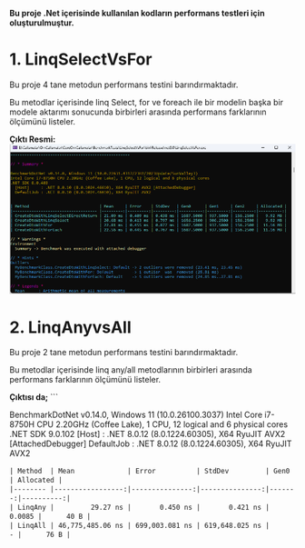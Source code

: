 <b>Bu proje .Net içerisinde kullanılan kodların performans testleri için oluşturulmuştur.</b>
<h1>1. LinqSelectVsFor</h1>
<p>Bu proje 4 tane metodun performans testini barındırmaktadır.</p>
<p>Bu metodlar içerisinde linq Select, for ve foreach ile bir modelin başka bir modele aktarımı sonucunda birbirleri arasında performans farklarının ölçümünü listeler.</p>
<b>Çıktı Resmi:</b>
<img src="/LinqSelectVsFor/ResultImage/LinqSelectVsForResult.png" />

<h1>2. LinqAnyvsAll</h1>
<p>Bu proje 2 tane metodun performans testini barındırmaktadır.</p>
<p>Bu metodlar içerisinde linq any/all metodlarının birbirleri arasında performans farklarının ölçümünü listeler.</p>
<b>Çıktısı da;</b>
```

BenchmarkDotNet v0.14.0, Windows 11 (10.0.26100.3037)
Intel Core i7-8750H CPU 2.20GHz (Coffee Lake), 1 CPU, 12 logical and 6 physical cores
.NET SDK 9.0.102
  [Host]     : .NET 8.0.12 (8.0.1224.60305), X64 RyuJIT AVX2 [AttachedDebugger]
  DefaultJob : .NET 8.0.12 (8.0.1224.60305), X64 RyuJIT AVX2

```
| Method  | Mean             | Error          | StdDev         | Gen0   | Allocated |
|-------- |-----------------:|---------------:|---------------:|-------:|----------:|
| LinqAny |         29.27 ns |       0.450 ns |       0.421 ns | 0.0085 |      40 B |
| LinqAll | 46,775,485.06 ns | 699,003.081 ns | 619,648.025 ns |      - |      76 B |
